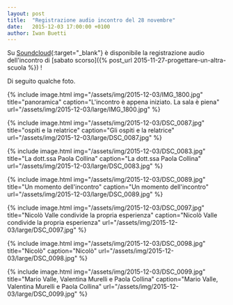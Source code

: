```yaml
---
layout: post
title:  "Registrazione audio incontro del 28 novembre"
date:   2015-12-03 17:00:00 +0100
author: Iwan Buetti
---
```


Su [Soundcloud](https://soundcloud.com/hrundi-bakshi/progettare-unaltra-scuola-il-metodo-montessori-per-tutti){:target="_blank"} è disponibile la registrazione audio dell'incontro di [sabato scorso]({% post_url 2015-11-27-progettare-un-altra-scuola %}) !

Di seguito qualche foto.

{% include image.html
  img="/assets/img/2015-12-03/IMG_1800.jpg"
  title="panoramica"
  caption="L'incontro è appena iniziato. La sala è piena"
  url="/assets/img/2015-12-03/large/IMG_1800.jpg" %}

{% include image.html
  img="/assets/img/2015-12-03/DSC_0087.jpg"
  title="ospiti e la relatrice"
  caption="Gli ospiti e la relatrice"
  url="/assets/img/2015-12-03/large/DSC_0087.jpg" %}

{% include image.html
  img="/assets/img/2015-12-03/DSC_0083.jpg"
  title="La dott.ssa Paola Collina"
  caption="La dott.ssa Paola Collina"
  url="/assets/img/2015-12-03/large/DSC_0083.jpg" %}

{% include image.html
  img="/assets/img/2015-12-03/DSC_0089.jpg"
  title="Un momento dell'incontro"
  caption="Un momento dell'incontro"
  url="/assets/img/2015-12-03/large/DSC_0089.jpg" %}

{% include image.html
  img="/assets/img/2015-12-03/DSC_0097.jpg"
  title="Nicolò Valle condivide la propria esperienza"
  caption="Nicolò Valle condivide la propria esperienza"
  url="/assets/img/2015-12-03/large/DSC_0097.jpg" %}

{% include image.html
  img="/assets/img/2015-12-03/DSC_0098.jpg"
  title="Nicolò"
  caption="Nicolò"
  url="/assets/img/2015-12-03/large/DSC_0098.jpg" %}

{% include image.html
  img="/assets/img/2015-12-03/DSC_0099.jpg"
  title="Mario Valle, Valentina Murelli e Paola Collina"
  caption="Mario Valle, Valentina Murelli e Paola Collina"
  url="/assets/img/2015-12-03/large/DSC_0099.jpg" %}



